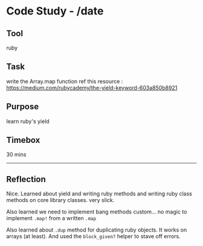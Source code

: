 # Code Study - /date

## Tool

ruby

## Task

write the Array.map function
ref this resource : https://medium.com/rubycademy/the-yield-keyword-603a850b8921

## Purpose

learn ruby's yield

## Timebox

30 mins

---

## Reflection

Nice. Learned about yield and writing ruby methods and writing ruby class methods on core library classes. very slick.

Also learned we need to implement bang methods custom... no magic to implement `.map!` from a written `.map`

Also learned about `.dup` method for duplicating ruby objects. It works on arrays (at least). And used the `block_given?` helper to stave off errors.
